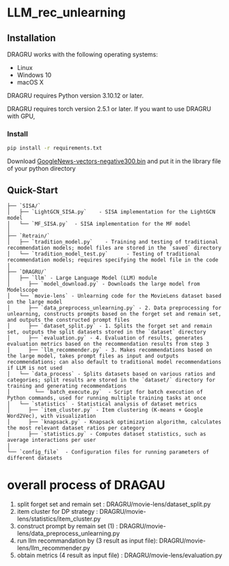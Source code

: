 # LLM_rec_unlearning

## Installation
DRAGRU works with the following operating systems:

* Linux
* Windows 10
* macOS X

DRAGRU requires Python version 3.10.12 or later.

DRAGRU requires torch version 2.5.1 or later. If you want to use DRAGRU with GPU,

### Install 
```bash
pip install -r requirements.txt
```
Download [GoogleNews-vectors-negative300.bin](https://drive.google.com/file/d/0B7XkCwpI5KDYNlNUTTlSS21pQmM/edit) and put it in the library file of your python directory 

## Quick-Start
```plaintext
├── `SISA/`
│   ├── `LightGCN_SISA.py`    - SISA implementation for the LightGCN model
│   └── `MF_SISA.py`  - SISA implementation for the MF model
│
├── `Retrain/`
│   ├── `tradition_model.py`    - Training and testing of traditional recommendation models; model files are stored in the `saved` directory
│   └── `tradition_model_test.py`      - Testing of traditional recommendation models; requires specifying the model file in the code
│
├── `DRAGRU/`
│   ├── `llm` - Large Language Model (LLM) module
│      ├── `model_download.py` - Downloads the large model from Modelscope
│   └── `movie-lens` - Unlearning code for the MovieLens dataset based on the large model
│      ├── `data_preprocess_unlearning.py` - 2. Data preprocessing for unlearning, constructs prompts based on the forget set and remain set, and outputs the constructed prompt files
│      ├── `dataset_split.py` - 1. Splits the forget set and remain set, outputs the split datasets stored in the `dataset` directory
│      ├── `evaluation.py` - 4. Evaluation of results, generates evaluation metrics based on the recommendation results from step 3
│      ├── `llm_recommender.py` - 3. Makes recommendations based on the large model, takes prompt files as input and outputs recommendations; can also default to traditional model recommendations if LLM is not used
│   └── `data_process` - Splits datasets based on various ratios and categories; split results are stored in the `dataset/` directory for training and generating recommendations
│        └── `batch_execute.py`  - Script for batch execution of Python commands, used for running multiple training tasks at once
│   └── `statistics` - Statistical analysis of dataset metrics
│      ├── `item_cluster.py` - Item clustering (K-means + Google Word2Vec), with visualization
│      ├── `knapsack.py` - Knapsack optimization algorithm, calculates the most relevant dataset ratios per category
│      ├── `statistics.py` - Computes dataset statistics, such as average interactions per user
│
└── `config_file`  - Configuration files for running parameters of different datasets

```
# overall process of DRAGAU
1. split forget set and remain set : DRAGRU/movie-lens/dataset_split.py 
2. item cluster for DP strategy : DRAGRU/movie-lens/statistics/item_cluster.py
3. construct prompt by remain set (1) : DRAGRU/movie-lens/data_preprocess_unlearning.py
4. run llm recommandation by (3 result as input file): DRAGRU/movie-lens/llm_recommender.py
5. obtain metrics (4 result as input file) : DRAGRU/movie-lens/evaluation.py